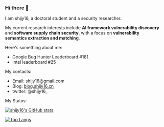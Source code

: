 ### Hi there 👋

I am shijy16, a doctoral student and a security researcher.

My current research interests include **AI framework vulnerability discovery** and **software supply chain security**, with a focus on **vulnerability semantics extraction and matching**.

Here's something about me:
- Google Bug Hunter Leaderboard #181.
- Intel leaderboard #25

My contacts:
- Email: [shijy16@gmail.com](shijy16@gmail.com)
- Blog: [blog.shijy16.cn](https://blog.shijy16.cn)
- twitter: @shijy16_

My Status:

[![shijy16's GitHub stats](https://readme-stats.clckblog.space/api?username=shijy16&show_icons=true&theme=radical&count_private=true)](https://github.com/anuraghazra/github-readme-stats)

[![Top Langs](https://readme-stats.clckblog.space/api/top-langs/?username=shijy16&exclude_repo=CG_proj1,winafl,WDFuzzer,UCAS-Helper,LazyIDA,get-sep-file,sdn-srv6,shijy16.github.io&layout=compact)](https://github.com/anuraghazra/github-readme-stats)
